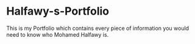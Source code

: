 # Halfawy-s-Portfolio
This is my Portfolio which contains every piece of information you would need to know who Mohamed Halfawy is.
